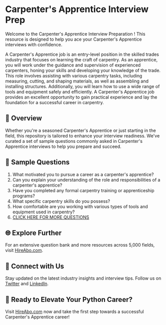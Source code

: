 # Carpenter's Apprentice Interview Prep

Welcome to the Carpenter's Apprentice Interview Preparation ! This resource is designed to help you ace your Carpenter's Apprentice interviews with confidence.

A Carpenter's Apprentice job is an entry-level position in the skilled trades industry that focuses on learning the craft of carpentry. As an apprentice, you will work under the guidance and supervision of experienced carpenters, honing your skills and developing your knowledge of the trade. This role involves assisting with various carpentry tasks, including measuring, cutting, and shaping materials, as well as assembling and installing structures. Additionally, you will learn how to use a wide range of tools and equipment safely and efficiently. A Carpenter's Apprentice job provides an excellent opportunity to gain practical experience and lay the foundation for a successful career in carpentry.

## 🚀 Overview

Whether you're a seasoned Carpenter's Apprentice or just starting in the field, this repository is tailored to enhance your interview readiness. We've curated a set of sample questions commonly asked in Carpenter's Apprentice interviews to help you prepare and succeed.

## 📝 Sample Questions

1. What motivated you to pursue a career as a carpenter's apprentice?
2. Can you explain your understanding of the role and responsibilities of a carpenter's apprentice?
3. Have you completed any formal carpentry training or apprenticeship programs?
4. What specific carpentry skills do you possess?
5. How comfortable are you working with various types of tools and equipment used in carpentry?
6. [CLICK HERE FOR MORE QUESTIONS](https://hireabo.com/job/12_2_2/Carpenters%20Apprentice)

## 🌐 Explore Further

For an extensive question bank and more resources across 5,000 fields, visit [HireAbo.com](https://www.hireabo.com).

## 📱 Connect with Us

Stay updated on the latest industry insights and interview tips. Follow us on [Twitter](https://twitter.com/hireabo) and [LinkedIn](https://www.linkedin.com/in/hire-abo-3609972a8/).

## 🚀 Ready to Elevate Your Python Career?

Visit [HireAbo.com](https://www.hireabo.com) now and take the first step towards a successful Carpenter's Apprentice career!
